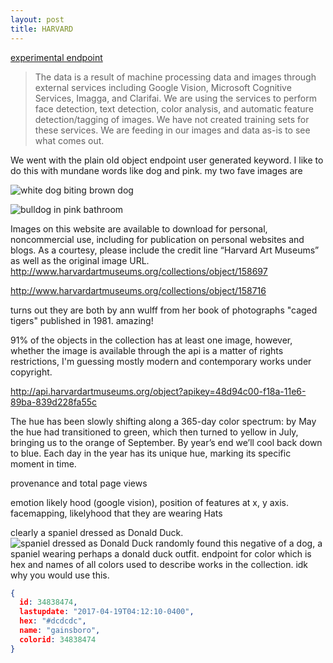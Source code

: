 ```yaml
---
layout: post
title: HARVARD
---
```


[experimental endpoint](https://github.com/harvardartmuseums/api-docs/blob/master/experimental.md)

>The data is a result of machine processing data and images through external services including Google Vision, Microsoft Cognitive Services, Imagga, and Clarifai. We are using the services to perform face detection, text detection, color analysis, and automatic feature detection/tagging of images. We have not created training sets for these services. We are feeding in our images and data as-is to see what comes out.

We went with the plain old object endpoint user generated keyword. I like to do this with mundane words like dog and pink. my two fave images are

![white dog biting brown dog](http://nrs.harvard.edu/urn-3:HUAM:INV156245_dynmc?width=3000&height=3000)

![bulldog in pink bathroom](http://nrs.harvard.edu/urn-3:HUAM:INV156243_dynmc?width=3000&height=3000)

Images on this website are available to download for personal, noncommercial use, including for publication on personal websites and blogs. As a courtesy, please include the credit line “Harvard Art Museums” as well as the original image URL.
http://www.harvardartmuseums.org/collections/object/158697

http://www.harvardartmuseums.org/collections/object/158716

turns out they are both by ann wulff from her book of photographs "caged tigers" published in 1981. amazing!

91% of the objects in the collection has at least one image, however, whether the image is available through the api is a matter of rights restrictions, I'm guessing mostly modern and contemporary works under copyright.

http://api.harvardartmuseums.org/object?apikey=48d94c00-f18a-11e6-89ba-839d228fa55c

 The hue has been slowly shifting along a 365-day color spectrum: by May the hue had transitioned to green, which then turned to yellow in July, bringing us to the orange of September. By year’s end we’ll cool back down to blue. Each day in the year has its unique hue, marking its specific moment in time.

provenance and total page views

emotion likely hood (google vision), position of features at x, y axis. facemapping, likelyhood that they are wearing Hats

clearly a spaniel dressed as Donald Duck.
![spaniel dressed as Donald Duck](http://ids.lib.harvard.edu/ids/view/20415768)
randomly found this negative of a dog, a spaniel wearing perhaps a donald duck outfit.
endpoint for color which is hex and names of all colors used to describe works in the collection. idk why you would use this.
``` json
{
  id: 34838474,
  lastupdate: "2017-04-19T04:12:10-0400",
  hex: "#dcdcdc",
  name: "gainsboro",
  colorid: 34838474
}
```
